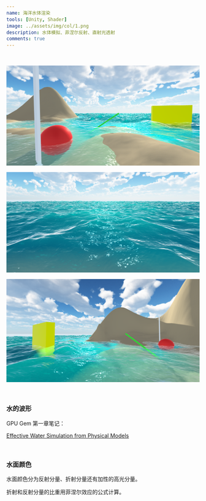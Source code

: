 ```yaml
---
name: 海洋水体渲染
tools: [Unity, Shader]
image: ../assets/img/col/1.png
description: 水体模拟、菲涅尔反射、直射光透射
comments: true
---
```


<br/>

![avatar](../assets/img/col/1.png)

![avatar](../assets/img/col/2.png)

![avatar](../assets/img/col/3.png)

<br/>

### 水的波形

GPU Gem 第一章笔记：

[Effective Water Simulation from Physical Models](https://friedsoda.github.io/blog/sea)



<br/>

### 水面颜色

水面颜色分为反射分量、折射分量还有加性的高光分量。

折射和反射分量的比重用菲涅尔效应的公式计算。